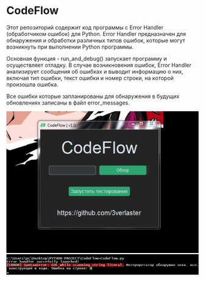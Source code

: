 # CodeFlow
Этот репозиторий содержит код программы с Error Handler (обработчиком ошибок) для Python. Error Handler предназначен для обнаружения и обработки различных типов ошибок, которые могут возникнуть при выполнении Python программы.

Основная функция - run_and_debug() запускает программу и осуществляет отладку. В случае возникновения ошибок, Error Handler анализирует сообщения об ошибках и выводит информацию о них, включая тип ошибки, текст ошибки и номер строки, на которой произошла ошибка.

Все ошибки которые запланированы для обнаружения в будущих обновлениях записаны в файл error_messages.

![root = Tk()](CodeFlow/images/example.jpg)
![root = Tk()](CodeFlow/images/example2.jpg)
